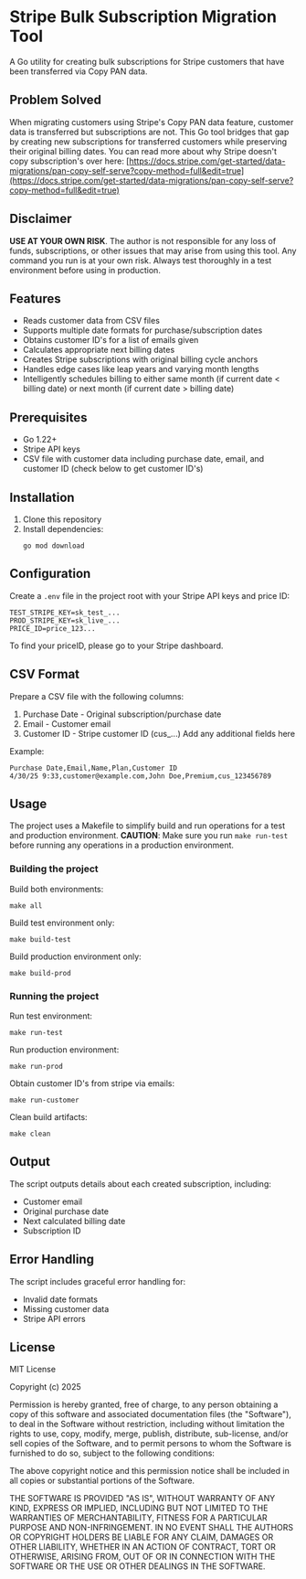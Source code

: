 # Stripe Bulk Subscription Migration Tool

A Go utility for creating bulk subscriptions for Stripe customers that have been transferred via Copy PAN data.


## Problem Solved

When migrating customers using Stripe's Copy PAN data feature, customer data is transferred but subscriptions are not. This Go tool bridges that gap by creating new subscriptions for transferred customers while preserving their original billing dates. You can read more about why Stripe doesn't copy subscription's over here: [https://docs.stripe.com/get-started/data-migrations/pan-copy-self-serve?copy-method=full&edit=true](https://docs.stripe.com/get-started/data-migrations/pan-copy-self-serve?copy-method=full&edit=true)

## Disclaimer

**USE AT YOUR OWN RISK**. The author is not responsible for any loss of funds, subscriptions, or other issues that may arise from using this tool. Any command you run is at your own risk. Always test thoroughly in a test environment before using in production.

## Features

- Reads customer data from CSV files
- Supports multiple date formats for purchase/subscription dates
- Obtains customer ID's for a list of emails given
- Calculates appropriate next billing dates
- Creates Stripe subscriptions with original billing cycle anchors
- Handles edge cases like leap years and varying month lengths
- Intelligently schedules billing to either same month (if current date < billing date) or next month (if current date > billing date)

## Prerequisites

- Go 1.22+
- Stripe API keys
- CSV file with customer data including purchase date, email, and customer ID (check below to get customer ID's)

## Installation

1. Clone this repository
2. Install dependencies:
   ```
   go mod download
   ```

## Configuration

Create a `.env` file in the project root with your Stripe API keys and price ID:

```
TEST_STRIPE_KEY=sk_test_...
PROD_STRIPE_KEY=sk_live_...
PRICE_ID=price_123...
```
To find your priceID, please go to your Stripe dashboard.

## CSV Format

Prepare a CSV file with the following columns:
1. Purchase Date - Original subscription/purchase date
2. Email - Customer email
3. Customer ID - Stripe customer ID (cus_...)
Add any additional fields here

Example:
```
Purchase Date,Email,Name,Plan,Customer ID
4/30/25 9:33,customer@example.com,John Doe,Premium,cus_123456789
```

## Usage

The project uses a Makefile to simplify build and run operations for a test and production environment.
**CAUTION**: Make sure you run `make run-test` before running any operations in a production environment.

### Building the project

Build both environments:
```
make all
```

Build test environment only:
```
make build-test
```

Build production environment only:
```
make build-prod
```

### Running the project

Run test environment:
```
make run-test
```

Run production environment:
```
make run-prod
```

Obtain customer ID's from stripe via emails:
```
make run-customer
```

Clean build artifacts:
```
make clean
```

## Output

The script outputs details about each created subscription, including:
- Customer email
- Original purchase date
- Next calculated billing date
- Subscription ID

## Error Handling

The script includes graceful error handling for:
- Invalid date formats
- Missing customer data
- Stripe API errors


## License

MIT License

Copyright (c) 2025

Permission is hereby granted, free of charge, to any person obtaining a copy
of this software and associated documentation files (the "Software"), to deal
in the Software without restriction, including without limitation the rights
to use, copy, modify, merge, publish, distribute, sub-license, and/or sell
copies of the Software, and to permit persons to whom the Software is
furnished to do so, subject to the following conditions:

The above copyright notice and this permission notice shall be included in all
copies or substantial portions of the Software.

THE SOFTWARE IS PROVIDED "AS IS", WITHOUT WARRANTY OF ANY KIND, EXPRESS OR
IMPLIED, INCLUDING BUT NOT LIMITED TO THE WARRANTIES OF MERCHANTABILITY,
FITNESS FOR A PARTICULAR PURPOSE AND NON-INFRINGEMENT. IN NO EVENT SHALL THE
AUTHORS OR COPYRIGHT HOLDERS BE LIABLE FOR ANY CLAIM, DAMAGES OR OTHER
LIABILITY, WHETHER IN AN ACTION OF CONTRACT, TORT OR OTHERWISE, ARISING FROM,
OUT OF OR IN CONNECTION WITH THE SOFTWARE OR THE USE OR OTHER DEALINGS IN THE
SOFTWARE.
